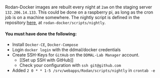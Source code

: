 Rodan-Docker images are rebuilt every night at `2am` on the staging server `132.206.14.133`. This could be done on a raspberry pi, as long as the cron job is on a machine somewhere. The nightly script is defined in the repository <a href="https://github.com/DDMAL/rodan-docker/blob/0204a0f7fc87d3685c24b212ce6578c734f45e34/scripts/nightly#L1">here</a>, at `rodan-docker/scripts/nightly`.

#### You must have done the following:

- Install `Docker-CE`, `Docker-Compose`
- Login `docker login` with the ddmal/docker credentials
- Create SSH-Keys for `GitHub` on the `DDMAL-Lab Manager` account.
  - [[Set up SSH with GitHub]]
  - Check your configuration with `ssh git@github.com`
- Added `2 0 * * 1-5 /srv/webapps/Rodan/scripts/nightly` in `crontab -e`
